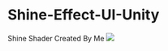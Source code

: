 # Shine-Effect-UI-Unity
Shine Shader Created By Me 
![](https://github.com/Shine-Effect-UI-Unity/content.gif)
